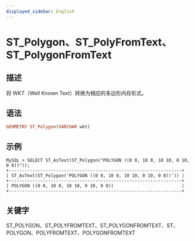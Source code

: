 ```yaml
---
displayed_sidebar: English
---
```


# ST_Polygon、ST_PolyFromText、ST_PolygonFromText

## 描述

将 WKT（Well Known Text）转换为相应的多边形内存形式。

## 语法

```Haskell
GEOMETRY ST_Polygon(VARCHAR wkt)
```

## 示例

```Plain
MySQL > SELECT ST_AsText(ST_Polygon("POLYGON ((0 0, 10 0, 10 10, 0 10, 0 0))"));
+------------------------------------------------------------------+
| ST_AsText(ST_Polygon('POLYGON ((0 0, 10 0, 10 10, 0 10, 0 0))')) |
+------------------------------------------------------------------+
| POLYGON ((0 0, 10 0, 10 10, 0 10, 0 0))                          |
+------------------------------------------------------------------+
```

## 关键字

ST_POLYGON、ST_POLYFROMTEXT、ST_POLYGONFROMTEXT、ST、POLYGON、POLYFROMTEXT、POLYGONFROMTEXT